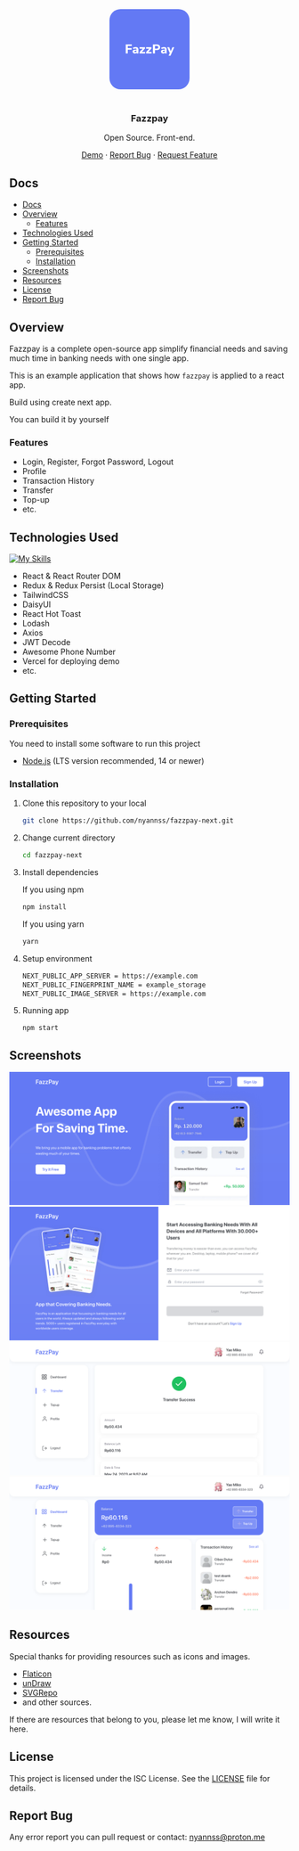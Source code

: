 <div align="center">
<img src="./public/img/logo-square.png" width="144" style="border-radius: 20px;margin-bottom:1rem"/>
<h3 align="center"><b>Fazzpay</b></h3>
   <p align="center">
   Open Source. Front-end.
   </p>

   [Demo](https://fazzpay-next-delta.vercel.app/) · [Report Bug](#report-bug) · [Request Feature](#report-bug)

</div>

## Docs

- [Docs](#docs)
- [Overview](#overview)
  - [Features](#features)
- [Technologies Used](#technologies-used)
- [Getting Started](#getting-started)
  - [Prerequisites](#prerequisites)
  - [Installation](#installation)
- [Screenshots](#screenshots)
- [Resources](#resources)
- [License](#license)
- [Report Bug](#report-bug)

## Overview

Fazzpay is a complete open-source app simplify financial needs and saving much time in banking needs with one single app.

This is an example application that shows how `fazzpay` is applied to a react app.

Build using create next app.

You can build it by yourself

### Features

- Login, Register, Forgot Password, Logout
- Profile
- Transaction History
- Transfer
- Top-up
- etc.

## Technologies Used

[![My Skills](https://skillicons.dev/icons?i=next,redux,tailwind,vercel)](https://skillicons.dev)

- React & React Router DOM
- Redux & Redux Persist (Local Storage)
- TailwindCSS
- DaisyUI
- React Hot Toast
- Lodash
- Axios
- JWT Decode
- Awesome Phone Number
- Vercel for deploying demo
- etc.

## Getting Started

### Prerequisites

   You need to install some software to run this project

- [Node.js](https://nodejs.org/en/download) (LTS version recommended, 14 or newer)

### Installation

1. Clone this repository to your local

   ```bash
   git clone https://github.com/nyannss/fazzpay-next.git
   ```

2. Change current directory

   ```bash
   cd fazzpay-next
   ```

3. Install dependencies

   If you using npm

   ```bash
   npm install
   ```

   If you using yarn

   ```bash
   yarn
   ```

4. Setup environment

   ```env
   NEXT_PUBLIC_APP_SERVER = https://example.com
   NEXT_PUBLIC_FINGERPRINT_NAME = example_storage
   NEXT_PUBLIC_IMAGE_SERVER = https://example.com
   ```

5. Running app

    ```bash
    npm start
    ```

## Screenshots

<img src="./public/img/screenshots/1.png"/>
<img src="./public/img/screenshots/2.png"/>
<img src="./public/img/screenshots/3.png"/>
<img src="./public/img/screenshots/4.png"/>
<!-- <img src="./public/assets/screenshots/5.png"/> -->

## Resources

Special thanks for providing resources such as icons and images.

- [Flaticon](https://flaticon.com/)
- [unDraw](https://undraw.co/)
- [SVGRepo](https://svgrepo.com/)
- and other sources.
  
If there are resources that belong to you, please let me know, I will write it here.

## License

This project is licensed under the ISC License. See the [LICENSE](LICENSE) file for details.

<!-- ![](assets/screenshots/1.jpg)

![](assets/screenshots/2.jpg) -->
## Report Bug

Any error report you can pull request
or contact: <nyannss@proton.me>
